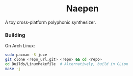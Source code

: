 <h1 align="center">Naepen</h1>

A toy cross-platform polyphonic synthesizer.

### Building

On Arch Linux:

```bash
sudo pacman -S juce
git clone <repo_url.git> <repo> && cd <repo>
cd Builds/LinuxMakefile  # Alternatively, build in CLion
make -j
```

